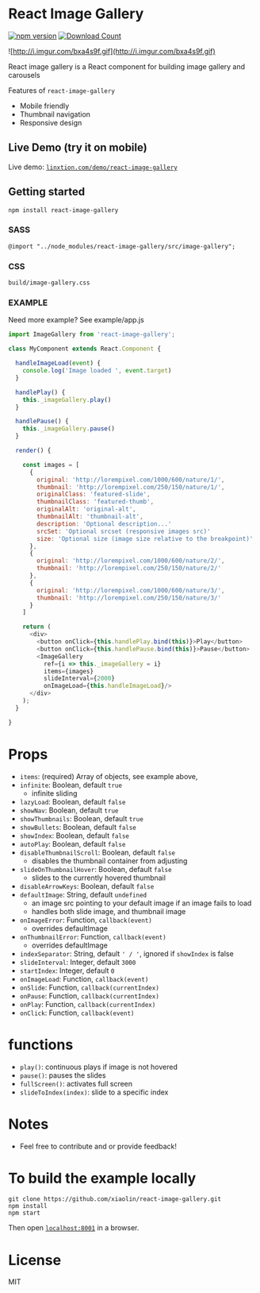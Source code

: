 React Image Gallery
===

[![npm version](https://badge.fury.io/js/react-image-gallery.svg)](https://badge.fury.io/js/react-image-gallery)
[![Download Count](http://img.shields.io/npm/dm/react-image-gallery.svg?style=flat)](http://www.npmjs.com/package/react-image-gallery)

![http://i.imgur.com/bxa4s9f.gif](http://i.imgur.com/bxa4s9f.gif)

React image gallery is a React component for building image gallery and carousels

Features of `react-image-gallery`
* Mobile friendly
* Thumbnail navigation
* Responsive design

## Live Demo (try it on mobile)
Live demo: [`linxtion.com/demo/react-image-gallery`](http://linxtion.com/demo/react-image-gallery)

## Getting started

```
npm install react-image-gallery
```

### SASS

```
@import "../node_modules/react-image-gallery/src/image-gallery";
```

### CSS

```
build/image-gallery.css
```

### EXAMPLE
Need more example? See example/app.js
```js
import ImageGallery from 'react-image-gallery';

class MyComponent extends React.Component {

  handleImageLoad(event) {
    console.log('Image loaded ', event.target)
  }

  handlePlay() {
    this._imageGallery.play()
  }

  handlePause() {
    this._imageGallery.pause()
  }

  render() {

    const images = [
      {
        original: 'http://lorempixel.com/1000/600/nature/1/',
        thumbnail: 'http://lorempixel.com/250/150/nature/1/',
        originalClass: 'featured-slide',
        thumbnailClass: 'featured-thumb',
        originalAlt: 'original-alt',
        thumbnailAlt: 'thumbnail-alt',
        description: 'Optional description...'
        srcSet: 'Optional srcset (responsive images src)'
        size: 'Optional size (image size relative to the breakpoint)'
      },
      {
        original: 'http://lorempixel.com/1000/600/nature/2/',
        thumbnail: 'http://lorempixel.com/250/150/nature/2/'
      },
      {
        original: 'http://lorempixel.com/1000/600/nature/3/',
        thumbnail: 'http://lorempixel.com/250/150/nature/3/'
      }
    ]

    return (
      <div>
        <button onClick={this.handlePlay.bind(this)}>Play</button>
        <button onClick={this.handlePause.bind(this)}>Pause</button>
        <ImageGallery
          ref={i => this._imageGallery = i}
          items={images}
          slideInterval={2000}
          onImageLoad={this.handleImageLoad}/>
      </div>
    );
  }

}
```

# Props

* `items`: (required) Array of objects, see example above,
* `infinite`: Boolean, default `true`
  * infinite sliding
* `lazyLoad`: Boolean, default `false`
* `showNav`: Boolean, default `true`
* `showThumbnails`: Boolean, default `true`
* `showBullets`: Boolean, default `false`
* `showIndex`: Boolean, default `false`
* `autoPlay`: Boolean, default `false`
* `disableThumbnailScroll`: Boolean, default `false`
  * disables the thumbnail container from adjusting
* `slideOnThumbnailHover`: Boolean, default `false`
  * slides to the currently hovered thumbnail
* `disableArrowKeys`: Boolean, default `false`
* `defaultImage`: String, default `undefined`
  * an image src pointing to your default image if an image fails to load
  * handles both slide image, and thumbnail image
* `onImageError`: Function, `callback(event)`
  * overrides defaultImage
* `onThumbnailError`: Function, `callback(event)`
  * overrides defaultImage
* `indexSeparator`: String, default `' / '`, ignored if `showIndex` is false
* `slideInterval`: Integer, default `3000`
* `startIndex`: Integer, default `0`
* `onImageLoad`: Function, `callback(event)`
* `onSlide`: Function, `callback(currentIndex)`
* `onPause`: Function, `callback(currentIndex)`
* `onPlay`: Function, `callback(currentIndex)`
* `onClick`: Function, `callback(event)`


# functions

* `play()`: continuous plays if image is not hovered
* `pause()`: pauses the slides
* `fullScreen()`: activates full screen
* `slideToIndex(index)`: slide to a specific index

# Notes

* Feel free to contribute and or provide feedback!

# To build the example locally

```
git clone https://github.com/xiaolin/react-image-gallery.git
npm install
npm start
```

Then open [`localhost:8001`](http://localhost:8001) in a browser.


# License

MIT
